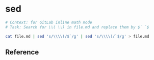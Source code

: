 # sed

```bash
# Context: for GitLab inline math mode 
# Task: Search for \\( \\) in file.md and replace them by $` `$ 

cat file.md | sed 's/\\\\(/$`/g' | sed 's/\\\\)/`$/g' > file.md
```

## Reference
